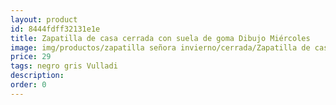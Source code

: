 ```yaml
---
layout: product
id: 8444fdff32131e1e
title: Zapatilla de casa cerrada con suela de goma Dibujo Miércoles
image: img/productos/zapatilla señora invierno/cerrada/Zapatilla de casa cerrada con suela de goma Dibujo Miércoles=29=negro gris Vulladi.webp
price: 29
tags: negro gris Vulladi
description: 
order: 0
---
```

